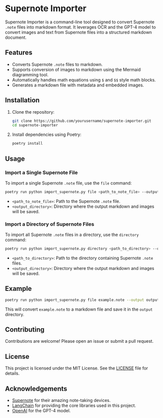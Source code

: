 # Supernote Importer

Supernote Importer is a command-line tool designed to convert Supernote `.note` files into markdown format. It leverages OCR and the GPT-4 model to convert images and text from Supernote files into a structured markdown document.

## Features

- Converts Supernote `.note` files to markdown.
- Supports conversion of images to markdown using the Mermaid diagramming tool.
- Automatically handles math equations using `$` and `$$` style math blocks.
- Generates a markdown file with metadata and embedded images.

## Installation

1. Clone the repository:
    ```sh
    git clone https://github.com/yourusername/supernote-importer.git
    cd supernote-importer
    ```

2. Install dependencies using Poetry:
    ```sh
    poetry install
    ```

## Usage

### Import a Single Supernote File

To import a single Supernote `.note` file, use the `file` command:

```sh
poetry run python import_supernote.py file <path_to_note_file> --output <output_directory>
```

- `<path_to_note_file>`: Path to the Supernote `.note` file.
- `<output_directory>`: Directory where the output markdown and images will be saved.

### Import a Directory of Supernote Files

To import all Supernote `.note` files in a directory, use the `directory` command:

```sh
poetry run python import_supernote.py directory <path_to_directory> --output <output_directory>
```

- `<path_to_directory>`: Path to the directory containing Supernote `.note` files.
- `<output_directory>`: Directory where the output markdown and images will be saved.

## Example

```sh
poetry run python import_supernote.py file example.note --output output
```

This will convert `example.note` to a markdown file and save it in the `output` directory.

## Contributing

Contributions are welcome! Please open an issue or submit a pull request.

## License

This project is licensed under the MIT License. See the [LICENSE](LICENSE) file for details.

## Acknowledgements

- [Supernote](https://www.supernote.com/) for their amazing note-taking devices.
- [LangChain](https://github.com/langchain/langchain) for providing the core libraries used in this project.
- [OpenAI](https://www.openai.com/) for the GPT-4 model.
